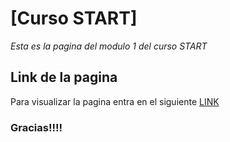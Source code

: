 # [Curso START]

_Esta es la pagina del modulo 1 del curso START_

## Link de la pagina


Para visualizar la pagina entra en el siguiente [LINK](https://21diego.github.io/START-mod1-task4)





### Gracias!!!!
